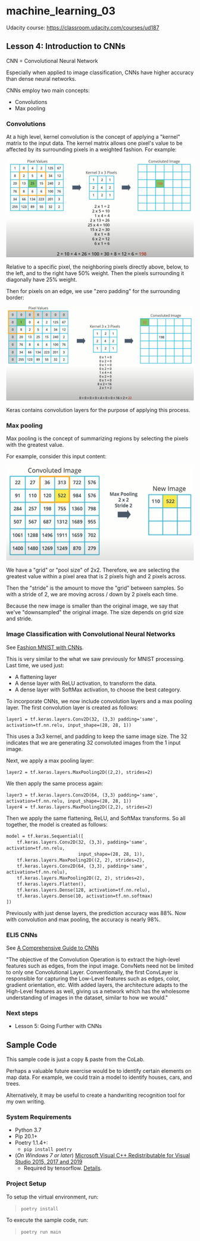 # machine_learning_03

Udacity course: https://classroom.udacity.com/courses/ud187

## Lesson 4: Introduction to CNNs
CNN = Convolutional Neural Network

Especially when applied to image classification, CNNs have higher accuracy than dense neural networks.

CNNs employ two main concepts:
* Convolutions
* Max pooling

### Convolutions
At a high level, kernel convolution is the concept of applying a "kernel" matrix to the input data.  The kernel matrix allows one pixel's value to be affected by its surrounding pixels in a weighted fashion.  For example:

![](images/01.png)

Relative to a specific pixel, the neighboring pixels directly above, below, to the left, and to the right have 50% weight.  Then the pixels surrounding it diagonally have 25% weight.

Then for pixels on an edge, we use "zero padding" for the surrounding border:

![](images/02.png)

Keras contains convolution layers for the purpose of applying this process.

### Max pooling
Max pooling is the concept of summarizing regions by selecting the pixels with the greatest value. 

For example, consider this input content:

![](images/03.png)

We have a "grid" or "pool size" of 2x2.  Therefore, we are selecting the greatest value within a pixel area that is 2 pixels high and 2 pixels across.

Then the "stride" is the amount to move the "grid" between samples.  So with a stride of 2, we are moving across / down by 2 pixels each time.

Because the new image is smaller than the original image, we say that we've "downsampled" the original image.  The size depends on grid size and stride.

### Image Classification with Convolutional Neural Networks
See [Fashion MNIST with CNNs](https://colab.research.google.com/github/tensorflow/examples/blob/master/courses/udacity_intro_to_tensorflow_for_deep_learning/l04c01_image_classification_with_cnns.ipynb).

This is very similar to the what we saw previously for MNIST processing.  Last time, we used just:
* A flattening layer
* A dense layer with ReLU activation, to transform the data.
* A dense layer with SoftMax activation, to choose the best category.

To incorporate CNNs, we now include convolution layers and a max pooling layer.  The first convolution layer is created as follows:

```
layer1 = tf.keras.layers.Conv2D(32, (3,3) padding='same', activation=tf.nn.relu, input_shape=(28, 28, 1))
```

This uses a 3x3 kernel, and padding to keep the same image size.  The 32 indicates that we are generating 32 convoluted images from the 1 input image.

Next, we apply a max pooling layer:

```
layer2 = tf.keras.layers.MaxPooling2D((2,2), strides=2)
```

We then apply the same process again:

```
layer3 = tf.keras.layers.Conv2D(64, (3,3) padding='same', activation=tf.nn.relu, input_shape=(28, 28, 1))
layer4 = tf.keras.layers.MaxPooling2D((2,2), strides=2)
```

Then we apply the same flattening, ReLU, and SoftMax transforms.  So all together, the model is created as follows:

```
model = tf.keras.Sequential([
    tf.keras.layers.Conv2D(32, (3,3), padding='same', activation=tf.nn.relu,
                           input_shape=(28, 28, 1)),
    tf.keras.layers.MaxPooling2D((2, 2), strides=2),
    tf.keras.layers.Conv2D(64, (3,3), padding='same', activation=tf.nn.relu),
    tf.keras.layers.MaxPooling2D((2, 2), strides=2),
    tf.keras.layers.Flatten(),
    tf.keras.layers.Dense(128, activation=tf.nn.relu),
    tf.keras.layers.Dense(10, activation=tf.nn.softmax)
])
```

Previously with just dense layers, the prediction accuracy was 88%.  Now with convolution and max pooling, the accuracy is nearly 98%.

### ELI5 CNNs
See [A Comprehensive Guide to CNNs](https://towardsdatascience.com/a-comprehensive-guide-to-convolutional-neural-networks-the-eli5-way-3bd2b1164a53)

"The objective of the Convolution Operation is to extract the high-level features such as edges, from the input image. ConvNets need not be limited to only one Convolutional Layer. Conventionally, the first ConvLayer is responsible for capturing the Low-Level features such as edges, color, gradient orientation, etc. With added layers, the architecture adapts to the High-Level features as well, giving us a network which has the wholesome understanding of images in the dataset, similar to how we would."

### Next steps
* Lesson 5: Going Further with CNNs

## Sample Code
This sample code is just a copy & paste from the CoLab.

Perhaps a valuable future exercise would be to identify certain elements on map data.  For example, we could train a model to identify houses, cars, and trees.

Alternatively, it may be useful to create a handwriting recognition tool for my own writing.

### System Requirements

* Python 3.7
* Pip 20.1+
* Poetry 1.1.4+:
  * `pip install poetry`
* (*On Windows 7 or later*) [Microsoft Visual C++ Redistributable for Visual Studio 2015, 2017 and 2019](https://support.microsoft.com/help/2977003/the-latest-supported-visual-c-downloads)
  * Required by tensorflow.  [Details](https://www.tensorflow.org/install/pip#system-requirements).

### Project Setup
To setup the virtual environment, run:
  > `poetry install`

To execute the sample code, run:
  > `poetry run main`
